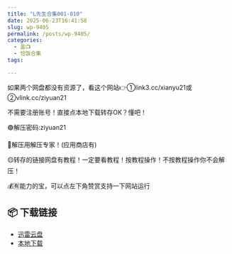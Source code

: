 ```yaml
---
title: "L先生合集001-010"
date: 2025-06-23T16:41:58
slug: wp-9405
permalink: /posts/wp-9405/
categories:
  - 盖📺
  - 恰饭合集
tags:

---
```


如果两个网盘都没有资源了，看这个网站👉①link3.cc/xianyu21或②vlink.cc/ziyuan21

不需要注册账号！直接点本地下载转存OK？懂吧！

🟢解压密码:ziyuan21

🔵解压用解压专家！(应用商店有)

🟡转存的链接网盘有教程！一定要看教程！按教程操作！不按教程操作你不会解压！

💰🈶能力的宝，可以点左下角赞赏支持一下网站运行

## 📦 下载链接
- [迅雷云盘](https://blziyuan21.com/pay-download/9405?key=a3dd5050cc&down_id=0)
- [本地下载](https://blziyuan21.com/pay-download/9405?key=a3dd5050cc&down_id=1)

